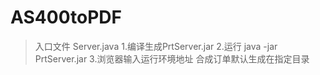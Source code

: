 # AS400toPDF
>入口文件 Server.java
1.编译生成PrtServer.jar
2.运行 java -jar PrtServer.jar
3.浏览器输入运行环境地址
合成订单默认生成在指定目录
